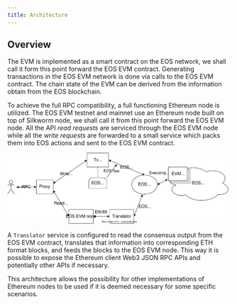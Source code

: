 ```yaml
---
title: Architecture
---
```


## Overview

The EVM is implemented as a smart contract on the EOS network, we shall call it form this point forward the EOS EVM contract. Generating transactions in the EOS EVM network is done via calls to the EOS EVM contract. The chain state of the EVM can be derived from the information obtain from the EOS blockchain.

To achieve the full RPC compatibility, a full functioning Ethereum node is utilized. The EOS EVM testnet and mainnet use an Ethereum node built on top of Silkworm node, we shall call it from this point forward the EOS EVM node. All the API *read requests* are serviced through the EOS EVM node while all the *write requests* are forwarded to a small service which packs them into EOS actions and sent to the EOS EVM contract.

![Overall Design of the EOS EVM](./20_getting_started/resources/EOS-EVM_design_drawio.svg)

A `Translator` service is configured to read the consensus output from the EOS EVM contract, translates that information into corresponding ETH format blocks, and feeds the blocks to the EOS EVM node. This way it is possible to expose the Ethereum client Web3 JSON RPC APIs and potentially other APIs if necessary.

This architecture allows the possibility for other implementations of Ethereum nodes to be used if it is deemed necessary for some specific scenarios.

